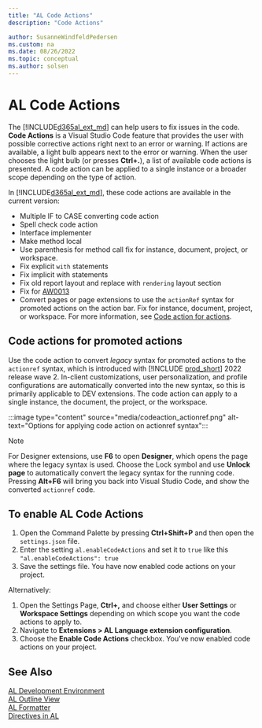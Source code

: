 ```yaml
---
title: "AL Code Actions"
description: "Code Actions"

author: SusanneWindfeldPedersen
ms.custom: na
ms.date: 08/26/2022
ms.topic: conceptual
ms.author: solsen
---
```


# AL Code Actions

The [!INCLUDE[d365al_ext_md](../includes/d365al_ext_md.md)] can help users to fix issues in the code. **Code Actions** is a Visual Studio Code feature that provides the user with possible corrective actions right next to an error or warning. If actions are available, a light bulb appears next to the error or warning. When the user chooses the light bulb (or presses **Ctrl+.**), a list of available code actions is presented. A code action can be applied to a single instance or a broader scope depending on the type of action.

In [!INCLUDE[d365al_ext_md](../includes/d365al_ext_md.md)], these code actions are available in the current version:

- Multiple IF to CASE converting code action
- Spell check code action
- Interface implementer
- Make method local
- Use parenthesis for method call fix for instance, document, project, or workspace.
- Fix explicit `with` statements
- Fix implicit with statements
- Fix old report layout and replace with `rendering` layout section
- Fix for [AW0013](analyzers\uicop-aw0013.md)
- Convert pages or page extensions to use the `actionRef` syntax for promoted actions on the action bar. Fix for instance, document, project, or workspace. For more information, see [Code action for actions](devenv-code-actions.md#code-actions-for-promoted-actions).

## Code actions for promoted actions

Use the code action to convert *legacy* syntax for promoted actions to the `actionref` syntax, which is introduced with [!INCLUDE [prod_short](includes/prod_short.md)] 2022 release wave 2. In-client customizations, user personalization, and profile configurations are automatically converted into the new syntax, so this is primarily applicable to DEV extensions. The code action can apply to a single instance, the document, the project, or the workspace.

:::image type="content" source="media/codeaction_actionref.png" alt-text="Options for applying code action on actionref syntax":::

  > [!NOTE]  
  > For Designer extensions, use **F6** to open **Designer**, which opens the page where the legacy syntax is used. Choose the Lock symbol and use **Unlock page** to automatically convert the legacy syntax for the running code. Pressing **Alt+F6** will bring you back into Visual Studio Code, and show the converted `actionref` code.
  
  
## To enable AL Code Actions

1. Open the Command Palette by pressing **Ctrl+Shift+P** and then open the `settings.json` file.  
2. Enter the setting `al.enableCodeActions` and set it to `true` like this `"al.enableCodeActions": true`
3. Save the settings file. You have now enabled code actions on your project.

Alternatively:

1. Open the Settings Page, **Ctrl+,** and choose either **User Settings** or **Workspace Settings** depending on which scope you want the code actions to apply to.
2. Navigate to **Extensions > AL Language extension configuration**.
3. Choose the **Enable Code Actions** checkbox. You've now enabled code actions on your project.

## See Also

[AL Development Environment](devenv-reference-overview.md)  
[AL Outline View](devenv-al-outline-view.md)  
[AL Formatter](devenv-al-formatter.md)  
[Directives in AL](directives/devenv-directives-in-al.md)  

